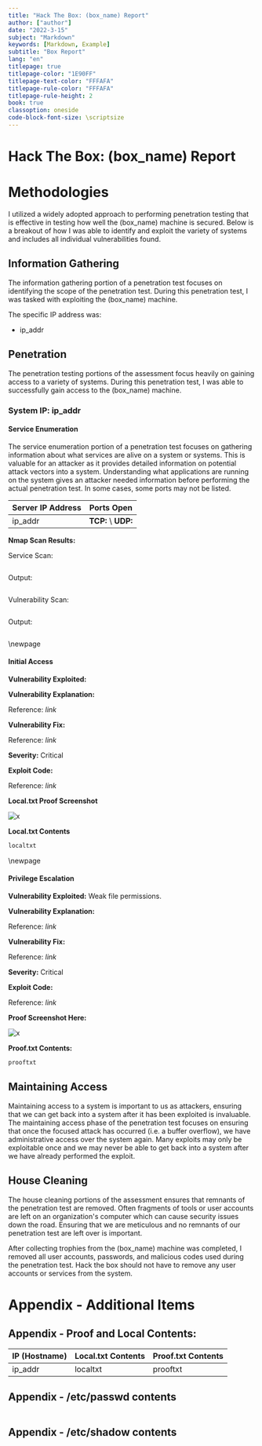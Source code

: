 ```yaml
---
title: "Hack The Box: (box_name) Report"
author: ["author"]
date: "2022-3-15"
subject: "Markdown"
keywords: [Markdown, Example]
subtitle: "Box Report"
lang: "en"
titlepage: true
titlepage-color: "1E90FF"
titlepage-text-color: "FFFAFA"
titlepage-rule-color: "FFFAFA"
titlepage-rule-height: 2
book: true
classoption: oneside
code-block-font-size: \scriptsize
---
```

# Hack The Box: (box_name) Report

# Methodologies

I utilized a widely adopted approach to performing penetration testing that is effective in testing how well the (box_name) machine is secured.
Below is a breakout of how I was able to identify and exploit the variety of systems and includes all individual vulnerabilities found.

## Information Gathering

The information gathering portion of a penetration test focuses on identifying the scope of the penetration test.
During this penetration test, I was tasked with exploiting the (box_name) machine.

The specific IP address was:

- ip_addr

## Penetration

The penetration testing portions of the assessment focus heavily on gaining access to a variety of systems.
During this penetration test, I was able to successfully gain access to the (box_name) machine.

### System IP: ip_addr

#### Service Enumeration

The service enumeration portion of a penetration test focuses on gathering information about what services are alive on a system or systems.
This is valuable for an attacker as it provides detailed information on potential attack vectors into a system.
Understanding what applications are running on the system gives an attacker needed information before performing the actual penetration test.
In some cases, some ports may not be listed.

Server IP Address | Ports Open
------------------|----------------------------------------
ip_addr      | **TCP:** \ **UDP:**

**Nmap Scan Results:**

Service Scan:

```bash

```

Output:

```txt

```

Vulnerability Scan:

```bash

```

Output:

```txt

```


\newpage

#### Initial Access

**Vulnerability Exploited:**

**Vulnerability Explanation:**

Reference: *link*

**Vulnerability Fix:**

Reference: *link*

**Severity:** Critical

**Exploit Code:**

Reference: *link*

**Local.txt Proof Screenshot**

![x](screenshots-storage/image.png)

**Local.txt Contents**

```txt
localtxt
```

\newpage

#### Privilege Escalation

**Vulnerability Exploited:** Weak file permissions.

**Vulnerability Explanation:**

Reference: *link*

**Vulnerability Fix:**

Reference: *link*

**Severity:** Critical

**Exploit Code:**

Reference: *link*

**Proof Screenshot Here:**

![x](screenshots-storage/image.png)

**Proof.txt Contents:**

```txt
prooftxt
```


## Maintaining Access

Maintaining access to a system is important to us as attackers, ensuring that we can get back into a system after it has been exploited is invaluable.
The maintaining access phase of the penetration test focuses on ensuring that once the focused attack has occurred (i.e. a buffer overflow), we have administrative access over the system again.
Many exploits may only be exploitable once and we may never be able to get back into a system after we have already performed the exploit.

## House Cleaning

The house cleaning portions of the assessment ensures that remnants of the penetration test are removed.
Often fragments of tools or user accounts are left on an organization's computer which can cause security issues down the road.
Ensuring that we are meticulous and no remnants of our penetration test are left over is important.

After collecting trophies from the (box_name) machine was completed, I removed all user accounts, passwords, and malicious codes used during the penetration test.
Hack the box should not have to remove any user accounts or services from the system.

# Appendix - Additional Items

## Appendix - Proof and Local Contents:

IP (Hostname) | Local.txt Contents | Proof.txt Contents
--------------|--------------------|-------------------
ip_addr   |  localtxt | prooftxt


## Appendix - /etc/passwd contents

```txt

```

## Appendix - /etc/shadow contents

```txt

```